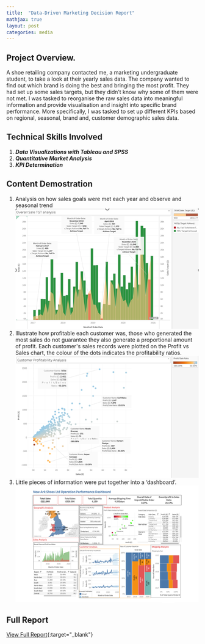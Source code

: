 ```yaml
---
title:  "Data-Driven Marketing Decision Report"
mathjax: true
layout: post
categories: media
---
```


## Project Overview.

A shoe retailing company contacted me, a marketing undergraduate student, to take a look at their yearly sales data. The company wanted to find out which brand is doing the best and bringing the most profit. They had set up some sales targets, but they didn’t know why some of them were not met. I was tasked to reorganise the raw sales data into meaningful information and provide visualisation and insight into specific brand performance. More specifically, I was tasked to set up different KPIs based on regional, seasonal, brand and, customer demographic sales data. 

## Technical Skills Involved
1. ***Data Visualizations with Tableau and SPSS***
2. ***Quantitative Market Analysis***
3. ***KPI Determination***

## Content Demostration 

1. Analysis on how sales goals were met each year and observe and seasonal trend
![Sales Performance With Respect to Sales Target](/assets/MKT3019_Data_Analysis_0.png)
2. Illustrate how profitable each customer was, those who generated the most sales do not guarantee they also generate a proportional amount of profit. Each customer's sales records were plotted on the Profit vs Sales chart, the colour of the dots indicates the profitability ratios.
![Customer Profitablity Grouping Chart](/assets/MKT3019_Data_Analysis1.png)
3. Little pieces of information were put together into a ‘dashboard’.
![Tableau Dashboard](/assets/MKT3019_Data_Analysis_2.png)

## Full Report

[View Full Report](https://github.com/EmptyAtom8/EmptyAtom8.github.io/blob/master/MKT3019_Final_Copy%20(1).docx){:target="_blank"}



